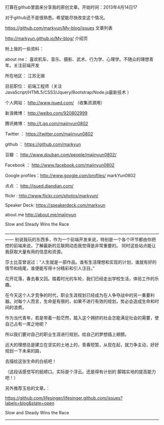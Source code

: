 打算在github里面来分享我的原创文章。开始时间：2013年4月14日17  

对于github还不是很熟悉。希望能尽快改变这个情况。

 
https://github.com/markyun/My-blog/issues   文章列表

http://markyun.github.io/My-blog/ 介绍页

附上我的一些资料：

about me： 喜欢机车、音乐、摄影、武术、行为学、心理学。不随众的理想青年。关注前端开发

所在地区： 江苏无锡  

目前职位： 前端工程师（关注 JavaScript/HTML5/CSS3/Jquery/Bootstrap/Node.js最新技术 ）

个人网站： http://www.jsued.com/ （收集资源用）

新浪微博： http://weibo.com/920802999

腾讯微博： http://t.qq.com/majinyun0802

Twitter ： https://twitter.com/majinyun0802

github  ： https://github.com/markyun

豆瓣    ： http://www.douban.com/people/majinyun0802/

Facebook ： http://www.facebook.com/majinyun0802

Google profiles：http://www.google.com/profiles/ markYun0802

点点   ： http://jsued.diandian.com/

flickr  : http://www.flickr.com/photos/markyun/

Speaker Deck:  https://speakerdeck.com/markyun

about.me http://about.me/majinyun

Slow and Steady Wins the Race    

—————————————————————————————————————— 
别说我玩的东西多，作为一个前端开发来说，特别是一个各个环节都由你把控的前端来说，了解最新的互联网动态我觉得是非常重要的。
同时这些站点能让我获取大量有用的信息和资源。 


莎士比亚曾说过：“人生就是一部作品。谁有生活理想和实现的计划，谁就有好的情节和结尾，谁便能写得十分精彩和引人注目。”

花开花落，春去春又回。踏着时光的车轮，我们已经走出学校生活，体验工作的乐趣。

在今天这个人才竞争的时代，职业生涯规划已经成为在人争夺战中的另一重要利器。对每个人而言，生命是有限的，如果不进行有效的规划，势必会造成生命和时间的浪费。

作为当代青年，若是带着一脸茫然，踏入这个拥挤的社会怎能满足社会的需要，使自己占有一席之地呢？

所以我们要对自己的职业生涯进行规划，给自己的梦想插上翅膀。

远大的理想总是建立在坚实的土地上的，青春短暂，从现在起，就力争主动，好好规划一下未来的路，

去描绘这张生命的白纸吧！

（这段话感觉写的挺顺口。实际是个浮云。还是得有计划的 脚踏实地的提高能力吧！）
 
另外推荐玉伯的文章。：

https://github.com/lifesinger/lifesinger.github.com/issues?labels=blog&state=open


Slow and Steady Wins the Race  
________________________________________________________________________________________________________________
